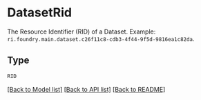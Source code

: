 # DatasetRid

The Resource Identifier (RID) of a Dataset. Example: `ri.foundry.main.dataset.c26f11c8-cdb3-4f44-9f5d-9816ea1c82da`.


## Type
```python
RID
```


[[Back to Model list]](../../../README.md#models-v1-link) [[Back to API list]](../../README.md#documentation-for-api-endpoints) [[Back to README]](../../README.md)
